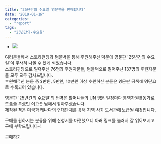 ```yaml
---
title: "25년간의 수요일 영문판을 판매합니다"
date: "2019-01-16"
categories: 
  - "report"
tags: 
  - "25년간의-수요일"
---
```


- ![](https://womenandwar.net/kr/wp-content/uploads/2019/01/tyle-xdh-1.png)
    

여러분들께서 스토리펀딩과 텀블벅을 통해 후원해주신 덕분에 영문판 '25년간의 수요일'이 무사히 나올 수 있게 되었습니다.  
스토리펀딩으로 밀어주신 76명의 후원자분들, 텀블벅으로 밀어주신 137명의 후원자분들 모두 모두 감사드립니다.  
후원해주신 분들 중 3만원, 5만원, 10만원 이상 후원하신 분들은 영문판 뒤쪽에 명단으로 수록되어 있습니다.

영문판 '25년간의 수요일'의 번역은 할머니들의 UN 방문 일정마다 통역자원활동가로 도움을 주셨던 이고은 님께서 맡아주셨습니다.  
제작된 책은 미국과 캐나다의 연대단체를 통해 지역 사회 도서관에 보급될 예정입니다.

구매를 원하시는 분들을 위해 신청서를 마련했으니 아래 링크를 눌러서 잘 읽어보시고 구매 부탁드립니다~!

[구매하기](https://docs.google.com/forms/d/e/1FAIpQLScUHubK83JZ_C_7hKhneHa7rJB3m2W1ook68LMlfgZJ1xoF3w/viewform?usp=sf_link)

